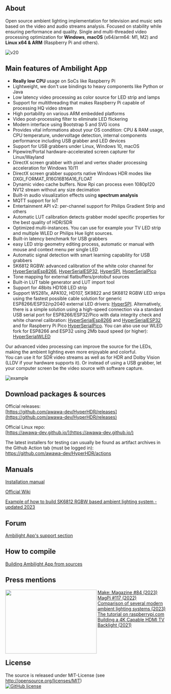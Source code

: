 ## About 

Open source ambient lighting implementation for television and music sets based on the video and audio streams analysis. Focused on stability while ensuring performance and quality. Single and multi-threaded video processing optimization for **Windows**, **macOS** (x64/arm64: M1, M2) and **Linux x64 & ARM** (Raspberry Pi and others).
  
![v20](https://github.com/awawa-dev/HyperHDR/assets/69086569/9bc7999d-1515-4a96-ba5e-8a732cf7d8a4)

## Main features of Ambilight App

* **Really low CPU** usage on SoCs like Raspberry Pi
* Lightweight, we don't use bindings to heavy components like Python or Java
* Low latency video processing as color source for LED strip and lamps
* Support for multithreading that makes Raspberry Pi capable of processing HQ video stream
* High portability on various ARM embedded platforms
* Video post-processing filter to eliminate LED flickering
* Modern interface using Bootstrap 5 and SVG icons
* Provides vital informations about your OS condition: CPU & RAM usage, CPU temperature, undervoltage detection, internal components performance including USB grabber and LED devices
* Support for USB grabbers under Linux, Windows 10, macOS
* Pipewire/Portal hardware-accelerated screen capturer for Linux/Wayland
* DirectX screen grabber with pixel and vertex shader processing acceleration for Windows 10/11
* DirectX screen grabber supports native Windows HDR modes like DXGI_FORMAT_R16G16B16A16_FLOAT
* Dynamic video cache buffers. Now Rpi can process even 1080p120 NV12 stream without any size decimation
* Built-in audio visualization effects using **spectrum analysis**
* MQTT support for IoT
* Entertainment API v2: per-channel support for Philips Gradient Strip and others
* Automatic LUT calibration detects grabber model specific properties for the best quality of HDR/SDR
* Optimized multi-instances. You can use for example your TV LED strip and multiple WLED or Philips Hue light sources.
* Built-in latency benchmark for USB grabbers
* easy LED strip geometry editing process, automatic or manual with mouse and context menu per single LED
* Automatic signal detection with smart learning capability for USB grabbers
* SK6812 RGBW: advanced calibration of the white color channel for [HyperSerialEsp8266](https://github.com/awawa-dev/HyperSerialEsp8266), [HyperSerialESP32](https://github.com/awawa-dev/HyperSerialESP32), [HyperSPI](https://github.com/awawa-dev/HyperSPI), [HyperSerialPico](https://github.com/awawa-dev/HyperSerialPico)
* Tone mapping for external flatbuffers/protobuf sources
* Built-in LUT table generator and LUT import tool
* Support for 48bits HD108 LED strip
* Support WS281x, APA102, HD107, SK9822 and SK6812 RGBW LED strips using the fastest possible cable solution for generic ESP8266/ESP32/rp2040 external LED drivers: [HyperSPI](https://github.com/awawa-dev/HyperSPI). Alternatively, there is a simple solution using a high-speed connection via a standard USB serial port for ESP8266/ESP32/Pico with data integrity check and white channel calibration: [HyperSerialEsp8266](https://github.com/awawa-dev/HyperSerialEsp8266) and [HyperSerialESP32](https://github.com/awawa-dev/HyperSerialESP32) and for Raspberry Pi Pico [HyperSerialPico](https://github.com/awawa-dev/HyperSerialPico). You can also use our WLED fork for ESP8266 and ESP32 using 2Mb baud speed (or higher): [HyperSerialWLED](https://github.com/awawa-dev/HyperSerialWLED)

Our advanced video processing can improve the source for the LEDs, making the ambient lighting even more enjoyable and colorful.  
You can use it for SDR video streams as well as for HDR and Dolby Vision (LLDV if your hardware supports it). Or instead of using a USB grabber, let your computer screen be the video source with software capture.  

![example](https://github.com/awawa-dev/HyperHDR/assets/69086569/4077c05d-4c02-47eb-8d64-a334064403b3)

## Download packages & sources

Official releases:  
[https://github.com/awawa-dev/HyperHDR/releases](https://github.com/awawa-dev/HyperHDR/releases)

Official Linux repo:  
[https://awawa-dev.github.io/](https://awawa-dev.github.io/)

The latest installers for testing can usually be found as artifact archives in the Github Action tab (must be logged in):  
https://github.com/awawa-dev/HyperHDR/actions

## Manuals

[Installation manual](https://github.com/awawa-dev/HyperHDR/wiki/Installation)

[Official Wiki](https://github.com/awawa-dev/HyperHDR/wiki)  
  
[Example of how to build SK6812 RGBW based ambient lighting system - updated 2023](https://www.hyperhdr.eu/2023/02/ultimate-guide-on-how-to-build-led.html)

## Forum

[Ambilight App's support section](https://github.com/awawa-dev/HyperHDR/discussions)

## How to compile

[Building Ambilight App from sources](https://github.com/awawa-dev/HyperHDR/wiki/Compiling-HyperHDR)

## Press mentions

<img align="left" width="286" height="200" src="https://i.postimg.cc/zvr9rWR4/magazine.jpg"/>
<a href="https://makezine.com/projects/bright-lights-big-tv-diy-ambient-lights/">Make: Magazine #84 (2023)</a><br>
<a href="https://magpi.raspberrypi.com/issues/117">MagPi #117 (2022)</a><br>
<a href="https://web.archive.org/web/20230824230034/https://www.smartprix.com/bytes/what-is-bias-lighting-philips-hue-ambient-light-vs-govee-dreamview-tv-backlight-vs-diy-ambient-light-with-hyperhdr/">Comparison of several modern ambient lighting systems (2023)</a><br>
<a href="https://www.raspberrypi.com/tutorials/raspberry-pi-tv-ambient-lighting">The tutorial on raspberrypi.com</a><br>
<a href="https://www.youtube.com/watch?v=4jkwFsMkKwU">Building a 4K Capable HDMI TV Backlight (2021)</a><br><br><br><br><br>

## License
  
The source is released under MIT-License (see http://opensource.org/licenses/MIT)  
[![GitHub license](https://img.shields.io/badge/License-MIT-yellow.svg)](https://raw.githubusercontent.com/awawa-dev/HyperHDR/master/LICENSE)

